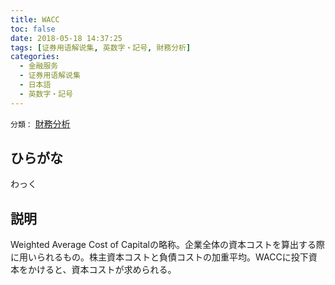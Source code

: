 ```yaml
---
title: WACC
toc: false
date: 2018-05-18 14:37:25
tags: [证券用语解说集, 英数字・記号, 財務分析]
categories:
  - 金融服务
  - 证券用语解说集
  - 日本語
  - 英数字・記号
---
```


`分類：` [財務分析](/tags/財務分析/)

## ひらがな

わっく

## 説明

Weighted Average Cost of Capitalの略称。企業全体の資本コストを算出する際に用いられるもの。株主資本コストと負債コストの加重平均。WACCに投下資本をかけると、資本コストが求められる。
